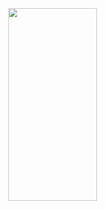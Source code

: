 <img src = "https://github.com/Jeongsuwon/StudyAndroid/assets/129022812/988b5765-256d-4f6f-8f40-45b2fbfd0ab8)https://github.com/Jeongsuwon/StudyAndroid/assets/129022812/988b5765-256d-4f6f-8f40-45b2fbfd0ab8.png" width="180px" height="391px">
